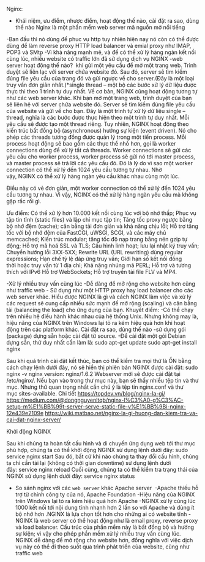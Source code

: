 Nginx:

- Khái niệm, ưu điểm, nhược điểm, hoạt động thế nào, cài đặt ra sao, dùng thế nào
Nginx là một phần mềm web server mã nguồn mở nổi tiếng

-Ban đầu thì nó dùng để phuc vụ http tuy nhiên hiện nay nó còn có thể được dùng để làm reverse proxy HTTP load balancer và emial proxy như IMAP, POP3 và SMtp
-Vì khả năng mạnh mẽ, và để có thể xử lý hàng ngàn kết nối cùng lúc, nhiều website có traffic lớn đã sử dụng dịch vụ NGINX
-web server hoạt động thế nào?  khi gửi một yêu cầu để mở một trang web. Trình duyệt sẽ liên lạc với server chứa website đó. Sau đó, server sẽ tìm kiếm đúng file yêu cầu của trang đó và gửi ngược về cho server.(Đây là một loại truy vấn đơn giản nhất.)*single thread – một bộ các bước xử lý dữ liệu được thực thi theo 1 trình tự duy nhất.
Về cơ bản, NGINX cũng hoạt động tương tự như các web server khác. Khi bạn mở một trang web, trình duyệt của bạn sẽ liên hệ với server chứa website đó. Server sẽ tìm kiếm đúng file yêu cầu của website và gửi về cho bạn. Đây là một trình tự xử lý dữ liệu single – thread, nghĩa là các bước được thực hiện theo một trình tự duy nhất. Mỗi yêu cầu sẽ được tạo một thread riêng.
Tuy nhiên, NGINX hoạt động theo kiến trúc bất đồng bộ (asynchronous) hướng sự kiện (event driven). Nó cho phép các threads tương đồng được quản lý trong một tiến process. Mỗi process hoạt động sẽ bao gồm các thực thể nhỏ hơn, gọi là worker connections dùng để xử lý tất cả threads.
Worker connections sẽ gửi các yêu cầu cho worker process, worker process sẽ gửi nó tới master process, và master process sẽ trả lời các yêu cầu đó. Đó là lý do vì sao một worker connection có thể xử lý đến 1024 yêu cầu tương tự nhau. Nhờ vậy, NGINX có thể xử lý hàng ngàn yêu cầu khác nhau cùng một lúc.

Điều này có vẻ đơn giản, một worker connection có thể xử lý đến 1024 yêu cầu tương tự nhau. Vì vậy, NGINX có thể xử lý hàng ngàn yêu cầu mà không gặp rắc rối gì.

Ưu điểm: 
Có thể xử lý hơn 10.000 kết nối cùng lúc với bộ nhớ thấp;
Phục vụ tập tin tĩnh (static files) và lập chỉ mục tập tin;
Tăng tốc proxy ngược bằng bộ nhớ đệm (cache); cân bằng tải đơn giản và khả năng chịu lỗi;
Hỗ trợ tăng tốc với bộ nhớ đệm của FastCGI, uWSGI, SCGI, và các máy chủ memcached;
Kiến trúc modular; tăng tốc độ nạp trang bằng nén gzip tự động;
Hỗ trợ mã hoá SSL và TLS;
Cấu hình linh hoạt; lưu lại nhật ký truy vấn;
Chuyển hướng lỗi 3XX-5XX;
Rewrite URL (URL rewriting) dùng regular expressions;
Hạn chế tỷ lệ đáp ứng truy vấn;
Giới hạn số kết nối đồng thời hoặc truy vấn từ 1 địa chỉ;
Khả năng nhúng mã PERL;
Hỗ trợ và tương thích với IPv6
Hỗ trợ WebSockets;
Hỗ trợ truyền tải file FLV và MP4.

-Xử lý nhiều truy vấn cùng lúc
-Dễ dàng để mở rộng cho website hơn cũng như traffic web
- Sử dụng như một HTTP proxy hay load balancer cho các web server khác. Hiểu được NGINX là gì và cách NGINX làm việc và xử lý các request sẽ cung cấp nhiều sức mạnh để mở rộng (scaling) và cân bằng tải (balancing the load) cho ứng dụng của bạn.
Khuyết điểm:
-Có thể chạy trên nhiều hệ điều hành khác nhau của hệ thống Unix. Nhưng không may là, hiệu năng của NGINX trên Windows lại tỏ ra kém hiệu quả hơn khi hoạt động trên các platform khác.
Cài đặt ra sao, dùng thế nào
-sử dụng gói (package) dựng sẵn hoặc cài đặt từ source.
-Để cài đặt một gói Debian dựng sẵn, thứ duy nhất cần làm là:
sudo apt-get update
sudo apt-get install nginx

Sau khi quá trình cài đặt kết thúc, bạn có thể kiểm tra mọi thứ là ỔN bằng cách chạy lệnh dưới đây, nó sẽ hiển thị phiên bản NGINX được cài đặt:
sudo nginx -v
nginx version: nginx/1.6.2
Webserver mới sẽ được cài đặt tại /etc/nginx/. Nếu bạn vào trong thư mục này, bạn sẽ thấy nhiều tệp tin và thư mục. Nhưng thứ quan trọng nhất cần chú ý là tệp tin nginx.conf và thư mục sites-available.
Chi tiết
https://topdev.vn/blog/nginx-la-gi/ https://medium.com/@dongnguyenltqb/nginx-l%C3%A0-g%C3%AC-setup-m%E1%BB%99t-server-serve-static-file-v%E1%BB%9Bi-nginx-12e439e2109e
https://wiki.matbao.net/nginx-la-gi-huong-dan-kiem-tra-va-cai-dat-nginx-server/

Khởi động NGINX

Sau khi chúng ta hoàn tất cấu hình và di chuyển ứng dụng web tới thư mục phù hợp, chúng ta có thể khởi động NGINX sử dụng lệnh dưới đây: sudo service nginx start
Sau đó, bất cứ khi nào chúng ta thay đổi cấu hình, chúng ta chỉ cần tải lại (không có thời gian downtime) sử dụng lệnh dưới đây: service nginx reload Cuối cùng, chúng ta có thể kiểm tra trạng thái của NGINX sử dụng lệnh dưới đây: service nginx status

- So sánh nginx với các `web server` khác
Apache server 
 -Apache thiếu hỗ trợ từ chính công ty của nó, Apache Foundation
-Hiệu năng của NGINX trên Windows lại tỏ ra kém hiệu quả hơn Apache
-NGINX xử lý cùng lúc 1000 kết nối tới nội dung tĩnh nhanh hơn 2 lần so với Apache và dùng ít bộ nhớ hơn .NGINX là lựa chọn tốt hơn cho những ai có website tĩnh
-NGINX là web server có thể hoạt động như là email proxy, reverse proxy và load balancer. Cấu trúc của phần mềm này là bất đồng bộ và hướng sự kiện; vì vậy cho phép phần mềm xử lý nhiều truy vấn cùng lúc. NGINX dễ dàng để mở rộng cho website hơn, đồng nghĩa với việc dịch vụ này có thể đi theo suốt qua trình phát triển của website, cũng như traffic web
